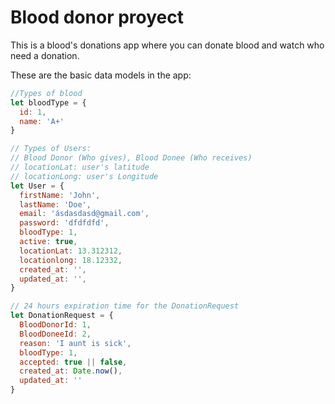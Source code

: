 # Blood donor proyect
This is a blood's donations app where you can donate blood and watch who need a donation.

These are the basic data models in the app:

```js
//Types of blood
let bloodType = {
  id: 1,
  name: 'A+'  
}

// Types of Users:
// Blood Donor (Who gives), Blood Donee (Who receives)
// locationLat: user's latitude
// locationLong: user's Longitude
let User = {
  firstName: 'John',
  lastName: 'Doe',
  email: 'ásdasdasd@gmail.com',
  password: 'dfdfdfd',
  bloodType: 1,
  active: true,
  locationLat: 13.312312, 
  locationlong: 18.12332, 
  created_at: '',
  updated_at: '', 
}

// 24 hours expiration time for the DonationRequest
let DonationRequest = {
  BloodDonorId: 1, 
  BloodDoneeId: 2, 
  reason: 'I aunt is sick',
  bloodType: 1,
  accepted: true || false,
  created_at: Date.now(),
  updated_at: ''
}
```